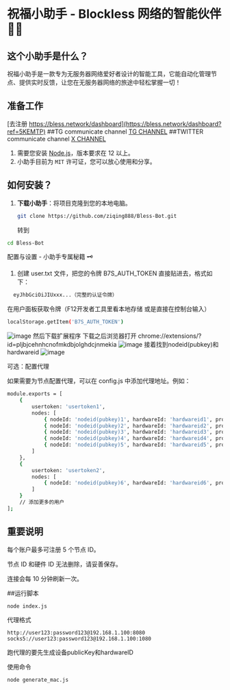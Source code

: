 # 祝福小助手 - Blockless 网络的智能伙伴 🤖🎉

## 这个小助手是什么？
祝福小助手是一款专为无服务器网络爱好者设计的智能工具，它能自动化管理节点、提供实时反馈，让您在无服务器网络的旅途中轻松掌握一切！



## 准备工作
[去注册 https://bless.network/dashboard](https://bless.network/dashboard?ref=5KEMTP)
##TG communicate channel [TG CHANNEL](https://t.co/2f0y7mCn1K)
##TWITTER communicate channel [X CHANNEL](https://x.com/mooinchain) 
1. 需要您安装 [Node.js](https://nodejs.org/)，版本要求在 12 以上。
2. 小助手目前为 `MIT` 许可证，您可以放心使用和分享。

## 如何安装？
1. **下载小助手**：将项目克隆到您的本地电脑。
   ```bash
   git clone https://github.com/ziqing888/Bless-Bot.git
    ```
   转到
 ```bash
 cd Bless-Bot
  ```
配置与设置 - 小助手专属秘籍 🗝️
1. 创建 user.txt 文件，把您的令牌 B7S_AUTH_TOKEN 直接贴进去，格式如下：
 ```bash
   eyJhbGciOiJIUxxx...（完整的认证令牌）

 ```
在用户面板获取令牌（F12开发者工具里看本地存储 或是直接在控制台输入）
```bash
localStorage.getItem('B7S_AUTH_TOKEN')
  ```
![image](https://github.com/user-attachments/assets/d885bd81-30bb-4911-8204-04936263f8d6)
然后下载扩展程序
下载之后浏览器打开 chrome://extensions/?id=pljbjcehnhcnofmkdbjolghdcjnmekia
![image](https://github.com/user-attachments/assets/eb7074be-7520-49e9-8c73-aa51d05f897c)
接着找到nodeid(pubkey)和hardwareid
![image](https://github.com/user-attachments/assets/072fac55-d32e-4029-846e-c9329938aeee)

 可选：配置代理

如果需要为节点配置代理，可以在 config.js 中添加代理地址。例如：
```bash
module.exports = [
    {
        usertoken: 'usertoken1',
        nodes: [
            { nodeId: 'nodeid(pubkey)1', hardwareId: 'hardwareid1', proxy: 'proxy1' },
            { nodeId: 'nodeid(pubkey)2', hardwareId: 'hardwareid2', proxy: 'proxy2' },
            { nodeId: 'nodeid(pubkey)3', hardwareId: 'hardwareid3', proxy: 'proxy3' },
            { nodeId: 'nodeid(pubkey)4', hardwareId: 'hardwareid4', proxy: 'proxy4' },
            { nodeId: 'nodeid(pubkey)5', hardwareId: 'hardwareid5', proxy: 'proxy5' }
        ]
    },
    {
        usertoken: 'usertoken2',
        nodes: [
            { nodeId: 'nodeid(pubkey)6', hardwareId: 'hardwareid6', proxy: 'proxy6' }
        ]
    }
    // 添加更多的用户
];
```

## 重要说明
每个账户最多可注册 5 个节点 ID。

节点 ID 和硬件 ID 无法删除，请妥善保存。

连接会每 10 分钟刷新一次。

##运行脚本
```bash
node index.js
```
代理格式
```
http://user123:password123@192.168.1.100:8080
socks5://user123:password123@192.168.1.100:1080
```
跑代理的要先生成设备publicKey和hardwareID

使用命令
```bash
node generate_mac.js
 ```
